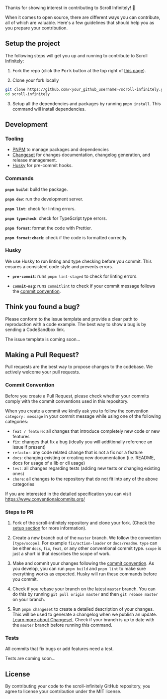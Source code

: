 Thanks for showing interest in contributing to Scroll Infinitely! 🎉

When it comes to open source, there are different ways you can contribute, all
of which are valuable. Here's a few guidelines that should help you as you
prepare your contribution.

## Setup the project

The following steps will get you up and running to contribute to
Scroll Infinitely:

1. Fork the repo (click the <kbd>Fork</kbd> button at the top right of
   [this page](https://github.com/Natchii59/scroll-infinitely)).

2. Clone your fork locally

```sh
git clone https://github.com/<your_github_username>/scroll-infinitely.git
cd scroll-infinitely
```

3. Setup all the dependencies and packages by running `pnpm install`.
   This command will install dependencies.

## Development

### Tooling

- [PNPM](https://pnpm.io/) to manage packages and dependencies
- [Changeset](https://github.com/changesets/changesets) for changes
  documentation, changelog generation, and release management.
- [Husky](https://github.com/typicode/husky) for pre-commit hooks.

### Commands

**`pnpm build`**: build the package.

**`pnpm dev`**: run the development server.

**`pnpm lint`**: check for linting errors.

**`pnpm typecheck`**: check for TypeScript type errors.

**`pnpm format`**: format the code with Prettier.

**`pnpm format:check`**: check if the code is formatted correctly.

### Husky

We use Husky to run linting and type checking before you commit. This ensures a consistent code style and prevents errors.

- **`pre-commit`**: runs `pnpm lint-staged` to check for linting errors.

- **`commit-msg`**: runs `commitlint` to check if your commit message follows the
  [commit convention](#commit-convention).

## Think you found a bug?

Please conform to the issue template and provide a clear path to reproduction
with a code example. The best way to show a bug is by sending a CodeSandbox
link.

The issue template is coming soon...

## Making a Pull Request?

Pull requests are the best way to propose changes to the codebase. We actively
welcome your pull requests.

### Commit Convention

Before you create a Pull Request, please check whether your commits comply with
the commit conventions used in this repository.

When you create a commit we kindly ask you to follow the convention
`category: message` in your commit message while using one of the following
categories:

- `feat / feature`: all changes that introduce completely new code or new
  features
- `fix`: changes that fix a bug (ideally you will additionally reference an
  issue if present)
- `refactor`: any code related change that is not a fix nor a feature
- `docs`: changing existing or creating new documentation (i.e. README, docs for
  usage of a lib or cli usage)
- `test`: all changes regarding tests (adding new tests or changing existing
  ones)
- `chore`: all changes to the repository that do not fit into any of the above
  categories

If you are interested in the detailed specification you can visit
https://www.conventionalcommits.org/

### Steps to PR

1. Fork of the scroll-infinitely repository and clone your fork. (Check the
   [setup section](#setup-the-project) for more information).

2. Create a new branch out of the `master` branch. We follow the convention
   `[type/scope]`. For example `fix/action-loader` or `docs/readme`. `type`
   can be either `docs`, `fix`, `feat`, or any other conventional commit
   type. `scope` is just a short id that describes the scope of work.

3. Make and commit your changes following the
   [commit convention](https://github.com/Natchii59/scroll-infinitely/blob/main/CONTRIBUTING.md#commit-convention).
   As you develop, you can run `pnpm build` and `pnpm lint` to make sure
   everything works as expected. Husky will run these commands before you commit.

4. Check if you rebase your branch on the latest `master` branch. You can do
   this by running `git pull origin master` and then `git rebase master` on your branch.

5. Run `pnpm changeset` to create a detailed description of your changes. This
   will be used to generate a changelog when we publish an update.
   [Learn more about Changeset](https://github.com/atlassian/changesets/tree/master/packages/cli). Check if your branch is up to date with the `master` branch before
   running this command.

### Tests

All commits that fix bugs or add features need a test.

Tests are coming soon...

## License

By contributing your code to the scroll-infinitely GitHub repository, you
agree to license your contribution under the MIT license.

